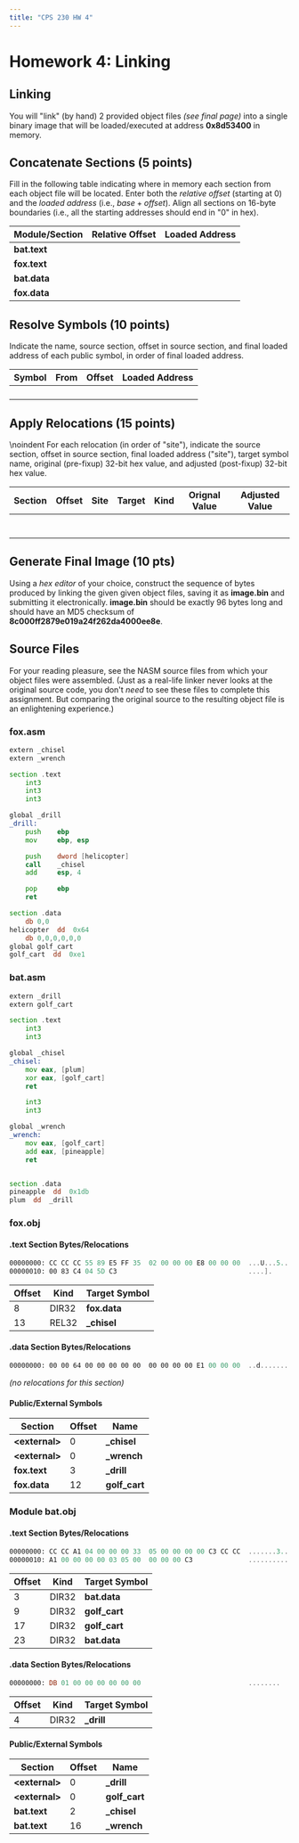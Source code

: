 ```yaml
---
title: "CPS 230 HW 4"
---
```


# Homework 4: Linking
## Linking

You will "link" (by hand) 2 provided object files *(see final page)* into a single binary image that will be loaded/executed at address **0x8d53400** in memory.

## Concatenate Sections (5 points)

Fill in the following table indicating where in memory each section from each object file will be located. Enter both the *relative offset* (starting at 0) and the *loaded address* (i.e., $base + offset$). Align all sections on 16-byte boundaries (i.e., all the starting addresses should end in "0" in hex).

| Module/Section | Relative Offset | Loaded Address |
| --- | --- | --- |
| **bat.text** | | |
| **fox.text** | | |
| **bat.data** | | |
| **fox.data** | | |

## Resolve Symbols (10 points)

Indicate the name, source section, offset in source section, and final loaded address of each public symbol, in order of final loaded address.

| Symbol | From | Offset | Loaded Address |
| --- | --- | --- | --- |
| | | | |
| | | | |
| | | | |
| | | | |

## Apply Relocations (15 points)

\noindent
For each relocation (in order of "site"), indicate the source section, offset in source section, final loaded address ("site"), target symbol name, original (pre-fixup) 32-bit hex value, and adjusted (post-fixup) 32-bit hex value.

| Section | Offset | Site | Target | Kind | Orignal Value | Adjusted Value |
| --- | --- | --- | --- | --- | --- | --- |
| | | | | | | |
| | | | | | | |
| | | | | | | |
| | | | | | | |
| | | | | | | |
| | | | | | | |
| | | | | | | |

## Generate Final Image (10 pts)

Using a *hex editor* of your choice, construct the sequence of bytes produced by linking the given given object files, saving it as **image.bin** and submitting it electronically.  **image.bin** should be exactly 96 bytes long and should have an MD5 checksum of **8c000ff2879e019a24f262da4000ee8e**.

## Source Files

For your reading pleasure, see the NASM source files from which your object files were assembled.  (Just as a real-life linker never looks at the original source code, you don't *need* to see these files to complete this assignment. But comparing the original source to the resulting object file is an enlightening experience.)

### fox.asm
``` asm
extern _chisel
extern _wrench

section .text
    int3
    int3
    int3

global _drill
_drill:
    push    ebp
    mov     ebp, esp

    push    dword [helicopter]
    call    _chisel
    add     esp, 4

    pop     ebp
    ret

section .data
    db 0,0
helicopter  dd  0x64
    db 0,0,0,0,0,0
global golf_cart
golf_cart  dd  0xe1
```

### bat.asm
``` asm
extern _drill
extern golf_cart

section .text
    int3
    int3

global _chisel
_chisel:
    mov eax, [plum]
    xor eax, [golf_cart]
    ret

    int3
    int3

global _wrench
_wrench:
    mov eax, [golf_cart]
    add eax, [pineapple]
    ret


section .data
pineapple  dd  0x1db
plum  dd  _drill
```

### fox.obj
#### .text Section Bytes/Relocations
``` asm
00000000: CC CC CC 55 89 E5 FF 35  02 00 00 00 E8 00 00 00  ...U...5........
00000010: 00 83 C4 04 5D C3                                 ....].
```

| Offset | Kind | Target Symbol |
| --- | --- | --- |
| 8 | DIR32 | **fox.data** |
| 13 | REL32 | **_chisel** |

#### .data Section Bytes/Relocations
``` asm
00000000: 00 00 64 00 00 00 00 00  00 00 00 00 E1 00 00 00  ..d.............
```

*(no relocations for this section)*

#### Public/External Symbols
| Section | Offset | Name |
| --- | --- | --- |
| **&lt;external&gt;** | 0 | **_chisel** |
| **&lt;external&gt;** | 0 | **_wrench** |
| **fox.text** | 3 | **_drill** |
| **fox.data** | 12 | **golf_cart** |

### Module bat.obj
#### .text Section Bytes/Relocations
``` asm
00000000: CC CC A1 04 00 00 00 33  05 00 00 00 00 C3 CC CC  .......3........
00000010: A1 00 00 00 00 03 05 00  00 00 00 C3              ............
```

| Offset | Kind | Target Symbol |
| --- | --- | --- |
| 3 | DIR32 | **bat.data** |
| 9 | DIR32 | **golf_cart** |
| 17 | DIR32 | **golf_cart** |
| 23 | DIR32 | **bat.data** |

#### .data Section Bytes/Relocations
``` asm
00000000: DB 01 00 00 00 00 00 00                           ........
```

| Offset | Kind | Target Symbol |
| --- | --- | --- |
| 4 | DIR32 | **_drill** |


#### Public/External Symbols
| Section | Offset | Name |
| --- | --- | --- |
| **&lt;external&gt;** | 0 | **_drill** |
| **&lt;external&gt;** | 0 | **golf_cart** |
| **bat.text** | 2 | **_chisel** |
| **bat.text** | 16 | **_wrench** |